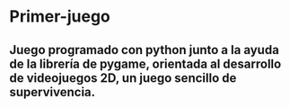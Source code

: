 # Primer-juego

## Juego programado con python junto a la ayuda de la librería de pygame, orientada al desarrollo de videojuegos 2D, un juego sencillo de supervivencia.
